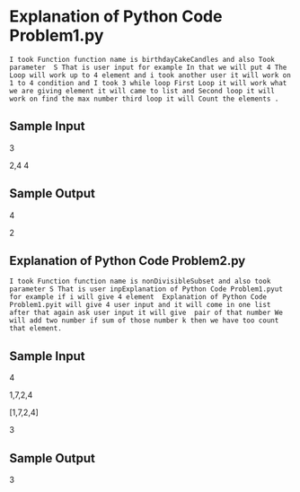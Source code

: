 # Explanation of  Python Code Problem1.py
    I took Function function name is birthdayCakeCandles and also Took parameter  S That is user input for example In that we will put 4 The Loop will work up to 4 element and i took another user it will work on 1 to 4 condition and I took 3 while loop First Loop it will work what we are giving element it will came to list and Second loop it will work on find the max number third loop it will Count the elements .
 


## Sample Input
3

2,4 4

## Sample Output
4

2


## Explanation of  Python Code Problem2.py
    I took Function function name is nonDivisibleSubset and also took parameter S That is user inpExplanation of Python Code Problem1.pyut for example if i will give 4 element  Explanation of Python Code Problem1.pyit will give 4 user input and it will come in one list after that again ask user input it will give  pair of that number We will add two number if sum of those number k then we have too count that element. 

## Sample Input
4

1,7,2,4

[1,7,2,4]

3

## Sample Output

3


